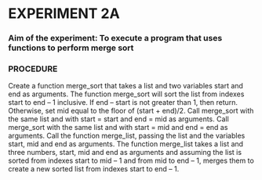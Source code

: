 # EXPERIMENT 2A
### Aim of the experiment: To execute a program that uses functions to perform merge sort
### PROCEDURE
Create a function merge_sort that takes a list and two variables start and end as arguments.
 The function merge_sort will sort the list from indexes start to end – 1 inclusive.
 If end – start is not greater than 1, then return.
 Otherwise, set mid equal to the floor of (start + end)/2.
 Call merge_sort with the same list and with start = start and end = mid as arguments.
 Call merge_sort with the same list and with start = mid and end = end as arguments.
Call the function merge_list, passing the list and the variables start, mid and end as arguments.
 The function merge_list takes a list and three numbers, start, mid and end as arguments and assuming the list is sorted from indexes start to mid – 1 and from mid to end – 1, merges them to create a new sorted list from indexes start to end – 1.
